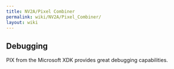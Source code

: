 ```yaml
---
title: NV2A/Pixel Combiner
permalink: wiki/NV2A/Pixel_Combiner/
layout: wiki
---
```


Debugging
---------

PIX from the Microsoft XDK provides great debugging capabilities.
